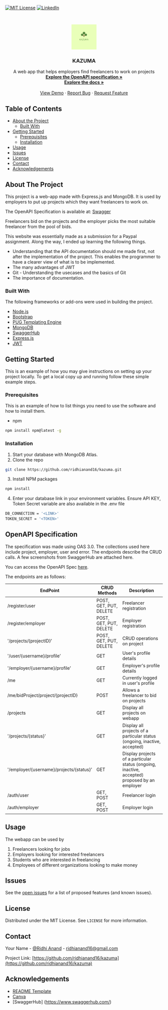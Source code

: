 [![MIT License][license-shield]][license-url]
[![LinkedIn][linkedin-shield]][linkedin-url]

<!-- PROJECT LOGO -->
<br />
<p align="center">
  <a href="https://github.com/ridhianand16/kazuma">
    <img src="images/KAZUMA.png" alt="Logo" width="80" height="80">
  </a>

  <h3 align="center">KAZUMA</h3>

  <p align="center">
    A web app that helps employers find freelancers to work on projects
    <br />
    <a href="https://app.swaggerhub.com/apis/swagdhi/Kazuma/1.0.1d"><strong>Explore the OpenAPI specification »</strong></a>
    <br />
    <a href="https://github.com/ridhianand16/kazuma/README.md"><strong>Explore the docs »</strong></a>
    <br />
    <br />
    <a href="https://github.com/ridhianand16/kazuma">View Demo</a>
    ·
    <a href="https://github.com/ridhianand16/kazuma/issues">Report Bug</a>
    ·
    <a href="https://github.com/ridhianand16/kazuma/issues">Request Feature</a>
  </p>
</p>



<!-- TABLE OF CONTENTS -->
## Table of Contents

* [About the Project](#about-the-project)
  * [Built With](#built-with)
* [Getting Started](#getting-started)
  * [Prerequisites](#prerequisites)
  * [Installation](#installation)
* [Usage](#usage)
* [Issues](#issues)
* [License](#license)
* [Contact](#contact)
* [Acknowledgements](#acknowledgements)


<!-- ABOUT THE PROJECT -->
## About The Project

<!--[![KAZUMA][product-screenshot]](https://localhost:9678) -->

This project is a web-app made with Express.js and MongoDB. It is used by employers to put up projects which they want freelancers to work on.

The OpenAPI Specification is available at: [Swagger](https://app.swaggerhub.com/apis/swagdhi/Kazuma/1.0.1)

Freelancers bid on the projects and the employer picks the most suitable freelancer from the pool of bids.

This website was essentially made as a submission for a Paypal assignment. Along the way, I ended up learning the following things.

* Understanding that the API documentation should me made first, not after the implementation of the project. This enables the programmer to have a clearer view of what is to be implemented.
* The many advantages of JWT
* Git - Understanding the usecases and the basics of Git
* The importance of documentation.

### Built With
The following frameworks or add-ons were used in building the project.

* [Node.js](https://nodejs.org/en/)
* [Bootstrap](https://getbootstrap.com)
* [PUG Templating Engine](https://pugjs.org/api/getting-started.html)
* [MongoDB](https://www.mongodb.com/)
* [SwaggerHub](https://swagger.io/tools/swaggerhub/)
* [Express.js](https://expressjs.com/)
* [JWT](https://jwt.io/)

<!-- GETTING STARTED -->
## Getting Started

This is an example of how you may give instructions on setting up your project locally.
To get a local copy up and running follow these simple example steps.

### Prerequisites

This is an example of how to list things you need to use the software and how to install them.
* npm
```sh
npm install npm@latest -g
```

### Installation

1. Start your database with MongoDB Atlas.
2. Clone the repo
```sh
git clone https://github.com/ridhianand16/kazuma.git
```
3. Install NPM packages
```sh
npm install
```
4. Enter your database link in your environment variables. Ensure API KEY, Token Secret variable are also available in the .env file
```sh
DB_CONNECTION = '<LINK>'
TOKEN_SECRET = '<TOKEN>'
```
<!-- ABOUT OpenAPI Spec -->

## OpenAPI Specification

The specification was made using OAS 3.0. The collections used here include project, employer, user and error. The endpoints describe the CRUD calls. A few screenshots from SwaggerHub are attached here.

You can access the OpenAPI Spec [here](https://app.swaggerhub.com/apis/swagdhi/Kazuma/1.0.1).

The endpoints are as follows:


| EndPoint  | CRUD Methods  | Description |
| ------------- | ------------- | ------------- |
| /register/user  | POST, GET, PUT, DELETE | Freelancer registration |
| /register/employer | POST, GET, PUT, DELETE | Employer registration |
| '/projects/{projectID}' | POST, GET, PUT, DELETE | CRUD operations on project |
| '/user/{username}/profile' | GET | User's profile details |
| '/employer/{username}/profile' | GET | Employer's profile details |
| /me | GET | Currently logged in user's profile |
| /me/bidProject/project/{projectID} | POST | Allows a freelancer to bid on projects |
| /projects | GET | Display all projects on webapp |
| '/projects/{status}' | GET | Display all projects of a particular status (ongoing, inactive, accepted) |
| '/employer/{username}/projects/{status}' | GET | Display projects of a particular status (ongoing, inactive, accepted) proposed by an employer |
| /auth/user | GET, POST | Freelancer login |
| /auth/employer | GET, POST | Employer login |



<!-- USAGE EXAMPLES -->
## Usage

The webapp can be used by 

1. Freelancers looking for jobs
2. Employers looking for interested freelancers
3. Students who are interested in freelancing
4. Employees of different organizations looking to make money


<!-- ISSUES -->
## Issues

See the [open issues](https://github.com/ridhianand16/kazuma/issues) for a list of proposed features (and known issues).

<!-- LICENSE -->
## License

Distributed under the MIT License. See `LICENSE` for more information.

<!-- CONTACT -->
## Contact

Your Name - [@Ridhi Anand](https://www.linkedin.com/in/ridhianande) - ridhianand16@gmail.com

Project Link: [https://github.com/ridhianand16/kazuma](https://github.com/ridhianand16/kazuma)



<!-- ACKNOWLEDGEMENTS -->
## Acknowledgements
* [README Template](https://github.com/othneildrew/Best-README-Templatet)
* [Canva](https://canva.com)
* [SwaggerHub] (https://www.swaggerhub.com/)

<!-- MARKDOWN LINKS & IMAGES -->
<!-- https://www.markdownguide.org/basic-syntax/#reference-style-links -->
[license-shield]: https://img.shields.io/github/license/ridhianand16/kazuma.svg?style=flat-square
[license-url]: https://github.com/ridhianand16/kazuma/blob/master/LICENSE
[linkedin-shield]: https://img.shields.io/badge/-LinkedIn-black.svg?style=flat-square&logo=linkedin&colorB=555
[linkedin-url]: https://www.linkedin.com/in/ridhianand/
[product-screenshot]: images/KAZUMA.png
[swagger-link]: https://app.swaggerhub.com/apis/swagdhi/Kazuma/1.0.1

